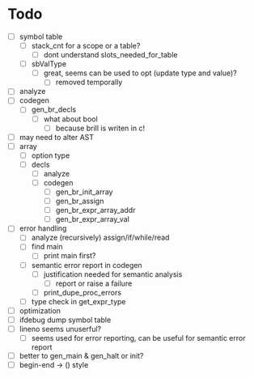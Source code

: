 # Todo

+ [ ] symbol table
    + [ ] stack_cnt for a scope or a table?
        + [ ] dont understand slots_needed_for_table
    + [ ] sbValType
        + [ ] great, seems can be used to opt (update type and value)?
            + [ ] removed temporally
+ [ ] analyze
+ [ ] codegen
    + [ ] gen_br_decls
        + [ ] what about bool
            + [ ] because brill is writen in c!
+ [ ] may need to alter AST
+ [ ] array
    + [ ] option type
    + [ ] decls
        + [ ] analyze
        + [ ] codegen
            + [ ] gen_br_init_array
            + [ ] gen_br_assign
            + [ ] gen_br_expr_array_addr
            + [ ] gen_br_expr_array_val
+ [ ] error handling
    + [ ] analyze (recursively) assign/if/while/read
    + [ ] find main
        + [ ] print main first?
    + [ ] semantic error report in codegen
        + [ ] justification needed for semantic analysis
            + [ ] report or raise a failure
        + [ ] print_dupe_proc_errors
    + [ ] type check in get_expr_type
+ [ ] optimization
+ [ ] ifdebug dump symbol table
+ [ ] lineno seems unuserful?
    + [ ] seems used for error reporting, can be useful for semantic error report
+ [ ] better to gen_main & gen_halt or init?
+ [ ] begin-end -> () style